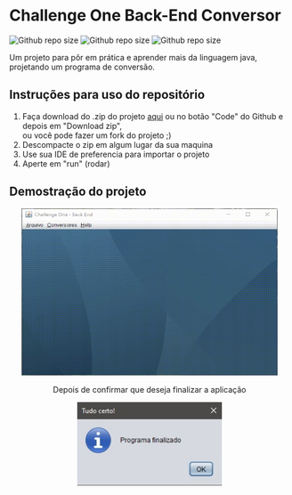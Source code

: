 # Challenge One Back-End Conversor

![Github repo size](https://img.shields.io/github/repo-size/FilipeRobot/Challenge-One-Back-End-Conversor?style=for-the-badge)
![Github repo size](https://img.shields.io/github/languages/top/FilipeRobot/Challenge-One-Back-End-Conversor?style=for-the-badge)
![Github repo size](https://img.shields.io/github/last-commit/FilipeRobot/Challenge-One-Back-End-Conversor?style=for-the-badge)

Um projeto para pôr em prática e aprender mais da linguagem java, projetando um
programa de conversão.

## Instruções para uso do repositório

  <ol>
    <li>Faça download do .zip do projeto 
        <a href="https://github.com/FilipeRobot/Challenge-One-Back-End-Conversor/archive/refs/heads/master.zip" target="_blank">aqui</a>
        ou no botão "Code" do Github e depois em "Download zip",
        <br/>
        ou você pode fazer um fork do projeto ;)
    </li>
    <li>Descompacte o zip em algum lugar da sua maquina</li>
    <li>Use sua IDE de preferencia para importar o projeto</li>
    <li>Aperte em "run" (rodar)</li>
</ol>

## Demostração do projeto

<div align="center">
   <p>
        <img src="./assets/img/demostracaoDoPrograma_ConversorDeMoedas.gif"
            width="460"
            height="300"
            title="Conversor de Moedas"
            alt="Uma demostração do projeto rodando e executando o conversor de moedas">
    </p>
    <p>Depois de confirmar que deseja finalizar a aplicação</p>
    <p><img src="./assets/img/programa_finalizado_com_sucesso.jpg" width="260" height="150"></p>
</div>